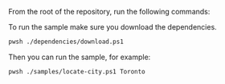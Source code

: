 From the root of the repository, run the following commands:

To run the sample make sure you download the dependencies.

```sh
pwsh ./dependencies/download.ps1
```

Then you can run the sample, for example:
```sh
pwsh ./samples/locate-city.ps1 Toronto
```